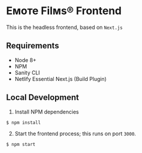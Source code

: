 # Eмоте Filмs® Frontend

This is the headless frontend, based on `Next.js`

## Requirements

- Node 8+
- NPM
- Sanity CLI
- Netlify Essential Next.js (Build Plugin)

## Local Development

1. Install NPM dependencies

```
$ npm install
```

2. Start the frontend process; this runs on port `3000`.

```
$ npm start
```
